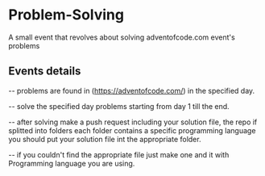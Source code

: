 # Problem-Solving
A small event that revolves about solving adventofcode.com event's problems

## Events details
  -- problems are found in (https://adventofcode.com/) in the specified day.
  
  -- solve the specified day problems starting from day 1 till the end.
  
  -- after solving make a push request including your solution file, the repo if splitted into folders
  each folder contains a specific programming language you should put your solution file int the appropriate folder.

  -- if you couldn't find the appropriate file just make one and it with Programming language you are using.
